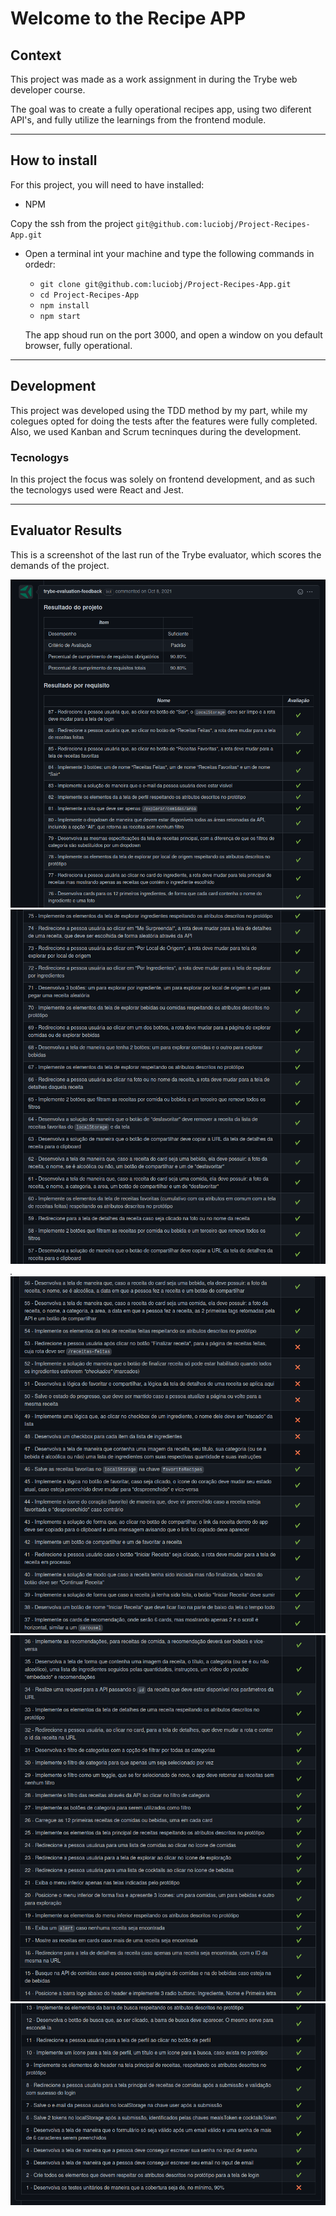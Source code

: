 # Welcome to the Recipe APP

## Context

This project was made as a work assignment in during the Trybe web developer course.

The goal was to create a fully operational recipes app, using two diferent API's, and fully utilize the learnings from the frontend module.

---

## How to install

For this project, you will need to have installed:
- NPM

Copy the ssh from the project `git@github.com:luciobj/Project-Recipes-App.git`

* Open a terminal int your machine and type the following commands in ordedr:

  * `git clone git@github.com:luciobj/Project-Recipes-App.git`
  * `cd Project-Recipes-App`
  * `npm install`
  * `npm start`

  The app shoud run on the port 3000, and open a window on you default browser, fully operational.

---

## Development

This project was developed using the TDD method by my part, while my colegues opted for doing the tests after the features were fully completed. Also, we used Kanban and Scrum tecninques during the development.

### Tecnologys

In this project the focus was solely on frontend development, and as such the tecnologys used were React and Jest.

---

## Evaluator Results

This is a screenshot of the last run of the Trybe evaluator, which scores the demands of the project.

![Evaluator Results 1](./public/evaluator-results-1.png)
![Evaluator Results 2](./public/evaluator-results-2.png)
![Evaluator Results 3](./public/evaluator-results-3.png)
![Evaluator Results 4](./public/evaluator-results-4.png)
![Evaluator Results 5](./public/evaluator-results-5.png)
![Evaluator Results 6](./public/evaluator-results-6.png)

<!-- Este README foi inspirado por [Paulo](https://github.com/pauloricardoz)